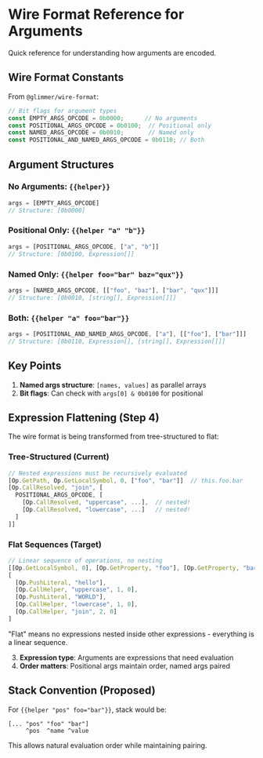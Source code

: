 # Wire Format Reference for Arguments

Quick reference for understanding how arguments are encoded.

## Wire Format Constants

From `@glimmer/wire-format`:

```typescript
// Bit flags for argument types
const EMPTY_ARGS_OPCODE = 0b0000;      // No arguments
const POSITIONAL_ARGS_OPCODE = 0b0100;  // Positional only
const NAMED_ARGS_OPCODE = 0b0010;       // Named only  
const POSITIONAL_AND_NAMED_ARGS_OPCODE = 0b0110; // Both
```

## Argument Structures

### No Arguments: `{{helper}}`

```typescript
args = [EMPTY_ARGS_OPCODE]
// Structure: [0b0000]
```

### Positional Only: `{{helper "a" "b"}}`

```typescript
args = [POSITIONAL_ARGS_OPCODE, ["a", "b"]]
// Structure: [0b0100, Expression[]]
```

### Named Only: `{{helper foo="bar" baz="qux"}}`

```typescript
args = [NAMED_ARGS_OPCODE, [["foo", "baz"], ["bar", "qux"]]]
// Structure: [0b0010, [string[], Expression[]]]
```

### Both: `{{helper "a" foo="bar"}}`

```typescript
args = [POSITIONAL_AND_NAMED_ARGS_OPCODE, ["a"], [["foo"], ["bar"]]]
// Structure: [0b0110, Expression[], [string[], Expression[]]]
```

## Key Points

1. **Named args structure**: `[names, values]` as parallel arrays
2. **Bit flags**: Can check with `args[0] & 0b0100` for positional

## Expression Flattening (Step 4)

The wire format is being transformed from tree-structured to flat:

### Tree-Structured (Current)
```typescript
// Nested expressions must be recursively evaluated
[Op.GetPath, Op.GetLocalSymbol, 0, ["foo", "bar"]]  // this.foo.bar
[Op.CallResolved, "join", [
  POSITIONAL_ARGS_OPCODE, [
    [Op.CallResolved, "uppercase", ...],  // nested!
    [Op.CallResolved, "lowercase", ...]   // nested!
  ]
]]
```

### Flat Sequences (Target)
```typescript
// Linear sequence of operations, no nesting
[[Op.GetLocalSymbol, 0], [Op.GetProperty, "foo"], [Op.GetProperty, "bar"]]  // this.foo.bar
[
  [Op.PushLiteral, "hello"],
  [Op.CallHelper, "uppercase", 1, 0],
  [Op.PushLiteral, "WORLD"],
  [Op.CallHelper, "lowercase", 1, 0],
  [Op.CallHelper, "join", 2, 0]
]
```

"Flat" means no expressions nested inside other expressions - everything is a linear sequence.

3. **Expression type**: Arguments are expressions that need evaluation
4. **Order matters**: Positional args maintain order, named args paired

## Stack Convention (Proposed)

For `{{helper "pos" foo="bar"}}`, stack would be:

```
[... "pos" "foo" "bar"]
     ^pos  ^name ^value
```

This allows natural evaluation order while maintaining pairing.
